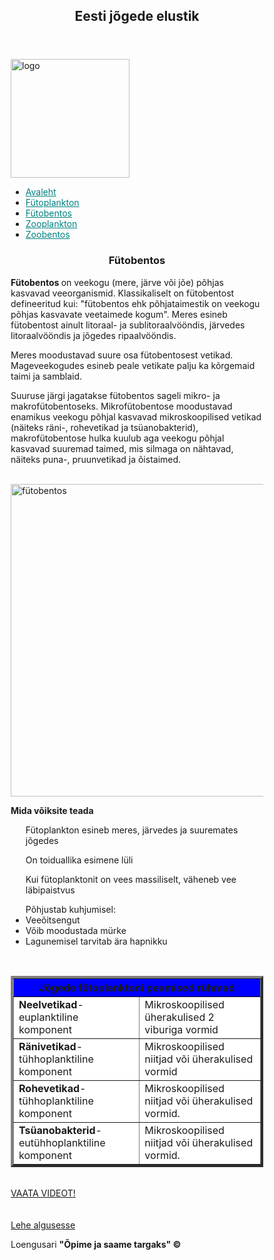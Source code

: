 <!DOCTYPE html>
<html>
<head>
<title>Eesti jõgede elustik</title>
<meta charset="utf-8">
<meta name="viewport" content="width=device-width, initial-scale=1">
<style>
* {
  box-sizing: border-box;
}

body {
  font-family: Arial, Helvetica, sans-serif; font-size:16px;
}

/* Style the header */
header {
  background-color: #666;
  padding: 30px;
  text-align: center;
  font-size: 35px;
  color: white;
}

/* Create two columns/boxes that floats next to each other */
nav {
  float: left;
  width: 15%;
  background: #ccc;
  padding: 20px;
  height: 1410px;
  font-size:20px;
  font-color:teal;
}
Nav a {
    color: teal;
    
}

/* Style the list inside the menu */
nav ul {
  list-style-type: none;
  padding: 0;
}

article {
  float: left;
  padding: 20px;
  width: 85%;
  background-color: #f1f1f1;
}

/* Clear floats after the columns */
section::after {
  content: "";
  display: table;
  clear: both;
}

/* Style the footer */
footer {
  background-color: #777;
  padding: 10px;
  text-align: center;
  color: white;
}

/* Responsive layout - makes the two columns/boxes stack on top of each other instead of next to each other, on small screens */
@media (max-width: 600px) {
  nav, article {
    width: 100%;
    height: auto;
  }
}
img.floatLeft { 
   float: left; 
   margin: 4px; 
}

img.floatRight { 
    float: right; 
    margin: 4px; 
}


img { border: 0px; }
}

</style>
</head>
<body>
<a id="top"></a>

<header>
  <h2>Eesti jõgede elustik</h2>
</header>

<section>
  <nav>
  <img src="https://i.postimg.cc/TPY3PDP7/logo.jpg" alt="logo" height="190" width="190" />
    <ul>
	  <li><a href="C:\Users\Kairi\Desktop\materjal\Põhifail1.html">Avaleht</a></li>
      <li><a href="C:\Users\Kairi\Desktop\materjal\Põhifail3.html">Fütoplankton</a></li>
      <li><a href="C:\Users\Kairi\Desktop\materjal\Põhifail4.html">Fütobentos</a></li>
      <li><a href="#">Zooplankton</a></li>
	  <li><a href="#">Zoobentos</a></li>
    </ul>
  </nav>
  
  <article>
    <a id="Fütoplankton"><h1 style="text-align:center;">Fütobentos</h1></a>
    <p><strong>Fütobentos </strong>on veekogu (mere, järve või jõe) põhjas kasvavad veeorganismid. Klassikaliselt on fütobentost defineeritud kui: "fütobentos ehk põhjataimestik on veekogu põhjas kasvavate veetaimede kogum". Meres esineb fütobentost ainult litoraal- ja sublitoraalvööndis, järvedes litoraalvööndis ja jõgedes ripaalvööndis.</p>
    <p>Meres moodustavad suure osa fütobentosest vetikad. Mageveekogudes esineb peale vetikate palju ka kõrgemaid taimi ja samblaid.</p>
	<p>Suuruse järgi jagatakse fütobentos sageli mikro- ja makrofütobentoseks. Mikrofütobentose moodustavad enamikus veekogu põhjal kasvavad mikroskoopilised vetikad (näiteks räni-, rohevetikad ja tsüanobakterid), makrofütobentose hulka kuulub aga veekogu põhjal kasvavad suuremad taimed, mis silmaga on nähtavad, näiteks puna-, pruunvetikad ja õistaimed.</p><br>
	<img src="https://www.bmlrt.gv.at/.imaging/mte/bmlfuw/contentImagePopup/dam/bmlfuw/wasser/wasser-oesterreich/plan_gewaesser_ngp/umsetzung_wasserrahmenrichtlinie/ueberarbeitung-PHB-Methode/Algenmix_insitu.jpg/jcr:content/Algenmix_insitu.jpg" alt="fütobentos" style="width:500px;heigh:t250px;"><br>
	<div>
	<p><strong>Mida võiksite teada</strong></p>
	<ul>Fütoplankton esineb meres, järvedes ja suuremates jõgedes</ul>
    <ul>On toiduallika esimene lüli</ul>
	<ul>Kui fütoplanktonit on vees massiliselt, väheneb vee läbipaistvus</ul>
	<ul>Põhjustab kuhjumisel:<br>
        <li>Veeõitsengut</li>
		<li>Võib moodustada mürke</li>
	    <li>Lagunemisel tarvitab ära hapnikku</li>
	</ul>
	</div>
	<br>
	<div>
	<TABLE ALIGN=center BORDER=4 BGCOLOR="#FFFFFF"
	WIDTH=60% CELLSPACING=10 CELLPADDING=25>
	<TR>
	   <TH COLSPAN=2 BGCOLOR="#OOOOFF">
	   Jõgede fütoplanktoni peamised rühmad</TH>
	</TR>
	<TR ALIGN=left VALIGN=bottom>
	<TD><strong>Neelvetikad</strong>-euplanktiline komponent</TD>
	<TD>Mikroskoopilised üherakulised 2 viburiga vormid</TD>
	</TR>
	<TR ALIGN=left VALIGN=bottom>
	<TD><strong>Ränivetikad</strong>-tühhoplanktiline komponent</TD>
	<TD>Mikroskoopilised niitjad või üherakulised vormid</TD>
	</TR>
	<TR ALIGN=left VALIGN=bottom>
	<TD><strong>Rohevetikad</strong>-tühhoplanktiline komponent</TD>
	<TD>Mikroskoopilised niitjad või üherakulised vormid.</TD>
	</TR>
	<TR ALIGN=left VALIGN=bottom>
	<TD><strong>Tsüanobakterid</strong>-eutühhoplanktiline komponent</TD>
	<TD>Mikroskoopilised niitjad või üherakulised vormid.</TD>
	</TR>
	</TABLE>
	</div>
	<br>
    <a href="https://www.youtube.com/watch?v=LHwJTHbzD0w&t=11s" title="video">VAATA VIDEOT!</a><br><br><br>
	<a href="#top">Lehe algusesse</a>
  </article>
</section>
<footer>
  <p>Loengusari <strong>"Õpime ja saame targaks" &copy;</strong></p>
</footer>

</body>
</html>
